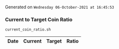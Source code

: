 Generated on `Wednesday 06-October-2021 at 16:45:53`

### Current to Target Coin Ratio
`current_coin_ratio.sh`

Date|Current|Target|Ratio
---|---|---|---
